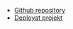 - [Github repository](https://ditt-repo-här)
- [Deployat projekt](https://flagapp-countryinfo.netlify.app/)
